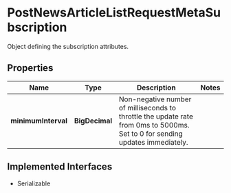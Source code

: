 

# PostNewsArticleListRequestMetaSubscription

Object defining the subscription attributes.

## Properties

Name | Type | Description | Notes
------------ | ------------- | ------------- | -------------
**minimumInterval** | **BigDecimal** | Non-negative number of milliseconds to throttle the update rate from 0ms to 5000ms. Set to 0 for sending updates immediately. | 


## Implemented Interfaces

* Serializable


